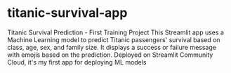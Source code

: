 # titanic-survival-app
Titanic Survival Prediction - First Training Project  This Streamlit app uses a Machine Learning model to predict Titanic passengers' survival based on class, age, sex, and family size. It displays a success or failure message with emojis based on the prediction. Deployed on Streamlit Community Cloud, it's my first app for deploying ML models
